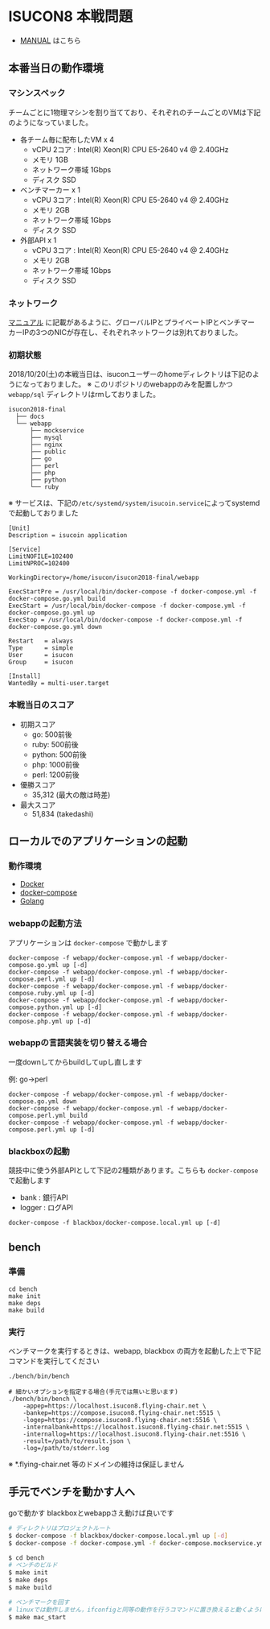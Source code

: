 # ISUCON8 本戦問題

- [MANUAL](docs/MANUAL.md) はこちら

## 本番当日の動作環境

### マシンスペック

チームごとに1物理マシンを割り当てており、それぞれのチームごとのVMは下記のようになっていました。

- 各チーム毎に配布したVM x 4
    - vCPU 2コア : Intel(R) Xeon(R) CPU E5-2640 v4 @ 2.40GHz
    - メモリ 1GB
    - ネットワーク帯域 1Gbps
    - ディスク SSD
- ベンチマーカー x 1
    - vCPU 3コア : Intel(R) Xeon(R) CPU E5-2640 v4 @ 2.40GHz
    - メモリ 2GB
    - ネットワーク帯域 1Gbps
    - ディスク SSD
- 外部API x 1
    - vCPU 3コア : Intel(R) Xeon(R) CPU E5-2640 v4 @ 2.40GHz
    - メモリ 2GB
    - ネットワーク帯域 1Gbps
    - ディスク SSD


### ネットワーク

[マニュアル](docs/MANUAL.md) に記載があるように、グローバルIPとプライベートIPとベンチマーカーIPの3つのNICが存在し、それぞれネットワークは別れておりました。


### 初期状態

2018/10/20(土)の本戦当日は、isuconユーザーのhomeディレクトリは下記のようになっておりました。
※ このリポジトリのwebappのみを配置しかつ `webapp/sql` ディレクトリはrmしておりました。

```
isucon2018-final
  ├── docs
  └── webapp
      ├── mockservice
      ├── mysql
      ├── nginx
      ├── public
      ├── go
      ├── perl
      ├── php
      ├── python
      └── ruby
```

※ サービスは、下記の`/etc/systemd/system/isucoin.service`によってsystemdで起動しておりました
```
[Unit]
Description = isucoin application

[Service]
LimitNOFILE=102400
LimitNPROC=102400

WorkingDirectory=/home/isucon/isucon2018-final/webapp

ExecStartPre = /usr/local/bin/docker-compose -f docker-compose.yml -f docker-compose.go.yml build
ExecStart = /usr/local/bin/docker-compose -f docker-compose.yml -f docker-compose.go.yml up
ExecStop = /usr/local/bin/docker-compose -f docker-compose.yml -f docker-compose.go.yml down

Restart   = always
Type      = simple
User      = isucon
Group     = isucon

[Install]
WantedBy = multi-user.target
```

### 本戦当日のスコア

- 初期スコア
    - go:      500前後
    - ruby:    500前後
    - python:  500前後
    - php:    1000前後
    - perl:   1200前後
- 優勝スコア
    - 35,312 (最大の敵は時差)
- 最大スコア
    - 51,834 (takedashi)

## ローカルでのアプリケーションの起動

### 動作環境

- [Docker](https://www.docker.com/)
- [docker-compose](https://docs.docker.com/compose/)
- [Golang](https://golang.org/)

### webappの起動方法

アプリケーションは `docker-compose` で動かします

```
docker-compose -f webapp/docker-compose.yml -f webapp/docker-compose.go.yml up [-d]
docker-compose -f webapp/docker-compose.yml -f webapp/docker-compose.perl.yml up [-d]
docker-compose -f webapp/docker-compose.yml -f webapp/docker-compose.ruby.yml up [-d]
docker-compose -f webapp/docker-compose.yml -f webapp/docker-compose.python.yml up [-d]
docker-compose -f webapp/docker-compose.yml -f webapp/docker-compose.php.yml up [-d]
```

### webappの言語実装を切り替える場合

一度downしてからbuildしてupし直します

例: go→perl
```
docker-compose -f webapp/docker-compose.yml -f webapp/docker-compose.go.yml down
docker-compose -f webapp/docker-compose.yml -f webapp/docker-compose.perl.yml build
docker-compose -f webapp/docker-compose.yml -f webapp/docker-compose.perl.yml up [-d]
```


### blackboxの起動

競技中に使う外部APIとして下記の2種類があります。こちらも `docker-compose` で起動します

- bank   : 銀行API
- logger : ログAPI

```
docker-compose -f blackbox/docker-compose.local.yml up [-d]
```

## bench

### 準備

```
cd bench
make init
make deps
make build
```

### 実行

ベンチマークを実行するときは、webapp, blackbox の両方を起動した上で下記コマンドを実行してください

```
./bench/bin/bench

# 細かいオプションを指定する場合(手元では無いと思います)
./bench/bin/bench \
    -appep=https://localhost.isucon8.flying-chair.net \
    -bankep=https://compose.isucon8.flying-chair.net:5515 \
    -logep=https://compose.isucon8.flying-chair.net:5516 \
    -internalbank=https://localhost.isucon8.flying-chair.net:5515 \
    -internallog=https://localhost.isucon8.flying-chair.net:5516 \
    -result=/path/to/result.json \
    -log=/path/to/stderr.log
```

※ *.flying-chair.net 等のドメインの維持は保証しません

## 手元でベンチを動かす人へ

goで動かす
blackboxとwebappさえ動けば良いです

```bash
# ディレクトリはプロジェクトルート
$ docker-compose -f blackbox/docker-compose.local.yml up [-d]
$ docker-compose -f docker-compose.yml -f docker-compose.mockservice.yml -f docker-compose.go.yml up [-d]

$ cd bench
# ベンチのビルド
$ make init
$ make deps
$ make build

# ベンチマークを回す
# linuxでは動作しません，ifconfigと同等の動作を行うコマンドに置き換えると動くようになります
$ make mac_start
```


